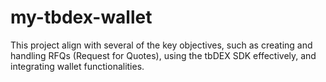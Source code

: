 # my-tbdex-wallet
This  project align with several of the key objectives, such as creating and handling RFQs (Request for Quotes), using the tbDEX SDK effectively, and integrating wallet functionalities. 
